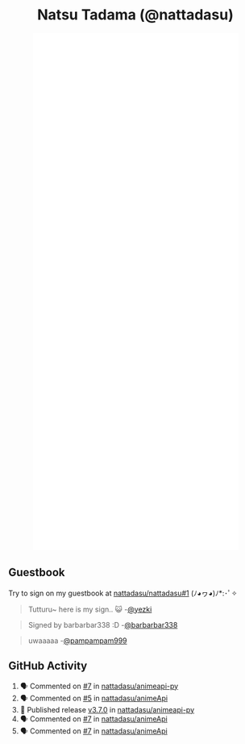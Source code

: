 <div align="center">

# Natsu Tadama (@nattadasu)

![Github Metrics](github-metrics.svg)
</div>

## Guestbook

Try to sign on my guestbook at [nattadasu/nattadasu#1](https://github.com/nattadasu/nattadasu/issues/1) (ﾉ◕ヮ◕)ﾉ\*:･ﾟ✧

<!--START:guestbook-->
> Tutturu~  here is my sign.. :smiley_cat: 
-[@yezki](https://github.com/yezki)

> Signed by barbarbar338 :D
-[@barbarbar338](https://github.com/barbarbar338)

> uwaaaaa
-[@pampampam999](https://github.com/pampampam999)
<!--END:guestbook-->

## GitHub Activity
<!--START_SECTION:activity-->
1. 🗣 Commented on [#7](https://github.com/nattadasu/animeapi-py/pull/7#issuecomment-3427439402) in [nattadasu/animeapi-py](https://github.com/nattadasu/animeapi-py)
2. 🗣 Commented on [#5](https://github.com/nattadasu/animeApi/issues/5#issuecomment-3425550320) in [nattadasu/animeApi](https://github.com/nattadasu/animeApi)
3. 🚀 Published release [v3.7.0](https://github.com/nattadasu/animeapi-py/releases/tag/v3.7.0) in [nattadasu/animeapi-py](https://github.com/nattadasu/animeapi-py)
4. 🗣 Commented on [#7](https://github.com/nattadasu/animeApi/pull/7#issuecomment-3419222603) in [nattadasu/animeApi](https://github.com/nattadasu/animeApi)
5. 🗣 Commented on [#7](https://github.com/nattadasu/animeApi/pull/7#issuecomment-3419213716) in [nattadasu/animeApi](https://github.com/nattadasu/animeApi)
<!--END_SECTION:activity-->
